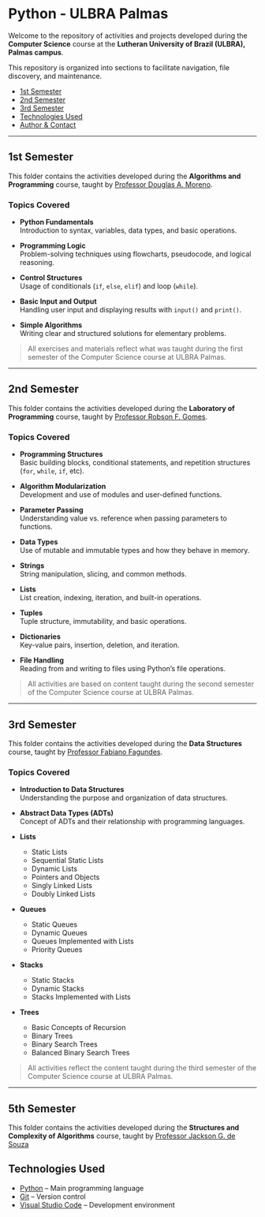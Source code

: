 # Python - ULBRA Palmas

Welcome to the repository of activities and projects developed during the **Computer Science** course at the **Lutheran University of Brazil (ULBRA), Palmas campus**.

This repository is organized into sections to facilitate navigation, file discovery, and maintenance.

- [1st Semester](#-1st-semester)
- [2nd Semester](#-2nd-semester)
- [3rd Semester](#-3rd-semester)
- [Technologies Used](#-technologies-used)
- [Author & Contact](#-author--contact)

---

## 1st Semester

This folder contains the activities developed during the **Algorithms and Programming** course, taught by [Professor Douglas A. Moreno](http://lattes.cnpq.br/3312128594028941).

### Topics Covered

- **Python Fundamentals**  
  Introduction to syntax, variables, data types, and basic operations.

- **Programming Logic**  
  Problem-solving techniques using flowcharts, pseudocode, and logical reasoning.

- **Control Structures**  
  Usage of conditionals (`if`, `else`, `elif`) and loop (`while`).

- **Basic Input and Output**  
  Handling user input and displaying results with `input()` and `print()`.

- **Simple Algorithms**  
  Writing clear and structured solutions for elementary problems.

> All exercises and materials reflect what was taught during the first semester of the Computer Science course at ULBRA Palmas.

---

## 2nd Semester

This folder contains the activities developed during the **Laboratory of Programming** course, taught by [Professor Robson F. Gomes](https://buscatextual.cnpq.br/buscatextual/visualizacv.do).

### Topics Covered

- **Programming Structures**  
  Basic building blocks, conditional statements, and repetition structures (`for`, `while`, `if`, etc).

- **Algorithm Modularization**  
  Development and use of modules and user-defined functions.

- **Parameter Passing**  
  Understanding value vs. reference when passing parameters to functions.

- **Data Types**  
  Use of mutable and immutable types and how they behave in memory.

- **Strings**  
  String manipulation, slicing, and common methods.

- **Lists**  
  List creation, indexing, iteration, and built-in operations.

- **Tuples**  
  Tuple structure, immutability, and basic operations.

- **Dictionaries**  
  Key-value pairs, insertion, deletion, and iteration.

- **File Handling**  
  Reading from and writing to files using Python’s file operations.

> All activities are based on content taught during the second semester of the Computer Science course at ULBRA Palmas.

---

## 3rd Semester

This folder contains the activities developed during the **Data Structures** course, taught by [Professor Fabiano Fagundes](http://lattes.cnpq.br/7309417394410594).

### Topics Covered

- **Introduction to Data Structures**  
  Understanding the purpose and organization of data structures.

- **Abstract Data Types (ADTs)**  
  Concept of ADTs and their relationship with programming languages.

- **Lists**
  - Static Lists  
  - Sequential Static Lists  
  - Dynamic Lists  
  - Pointers and Objects  
  - Singly Linked Lists  
  - Doubly Linked Lists  

- **Queues**
  - Static Queues  
  - Dynamic Queues  
  - Queues Implemented with Lists  
  - Priority Queues  

- **Stacks**
  - Static Stacks  
  - Dynamic Stacks  
  - Stacks Implemented with Lists  

- **Trees**
  - Basic Concepts of Recursion  
  - Binary Trees  
  - Binary Search Trees  
  - Balanced Binary Search Trees  

> All activities reflect the content taught during the third semester of the Computer Science course at ULBRA Palmas.

---

## 5th Semester

This folder contains the activities developed during the **Structures and Complexity of Algorithms** course, taught by [Professor Jackson G. de Souza](http://lattes.cnpq.br/7022849614714429)

## Technologies Used

- [Python](https://www.python.org/) – Main programming language  
- [Git](https://git-scm.com/) – Version control  
- [Visual Studio Code](https://code.visualstudio.com/) – Development environment  
